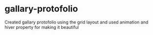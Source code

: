 # gallary-protofolio
Created gallary protofolio using the grid layout and used animation and hiver property for making it beautiful
